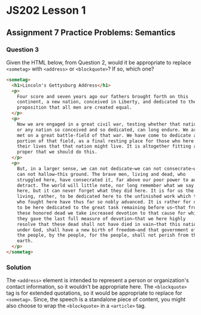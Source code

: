 # JS202 Lesson 1

## Assignment 7 Practice Problems: Semantics

### Question 3

Given the HTML below, from Question 2, would it be appropriate to replace
`<sometag>` with `<address>` or `<blockquote>`? If so, which one?

```html
<sometag>
  <h1>Lincoln's Gettysburg Address</h1>
  <p>
    Four score and seven years ago our fathers brought forth on this
    continent, a new nation, conceived in Liberty, and dedicated to the
    proposition that all men are created equal.
  </p>
  <p>
    Now we are engaged in a great civil war, testing whether that nation,
    or any nation so conceived and so dedicated, can long endure. We are
    met on a great battle-field of that war. We have come to dedicate a
    portion of that field, as a final resting place for those who here gave
    their lives that that nation might live. It is altogether fitting and
    proper that we should do this.
  </p>
  <p>
    But, in a larger sense, we can not dedicate—we can not consecrate—we
    can not hallow—this ground. The brave men, living and dead, who
    struggled here, have consecrated it, far above our poor power to add or
    detract. The world will little note, nor long remember what we say
    here, but it can never forget what they did here. It is for us the
    living, rather, to be dedicated here to the unfinished work which they
    who fought here have thus far so nobly advanced. It is rather for us
    to be here dedicated to the great task remaining before us—that from
    these honored dead we take increased devotion to that cause for which
    they gave the last full measure of devotion—that we here highly
    resolve that these dead shall not have died in vain—that this nation,
    under God, shall have a new birth of freedom—and that government of
    the people, by the people, for the people, shall not perish from the
    earth.
  </p>
</sometag>
```

### Solution

The `<address>` element is intended to represent a person or organization's
contact information, so it wouldn't be appropriate here. The `<blockquote>` tag
is for extended quotations, so it would be appropriate to replace for
`<sometag>`. Since, the speech is a standalone piece of content, you might also
choose to wrap the `<blockquote>` in a `<article>` tag.
